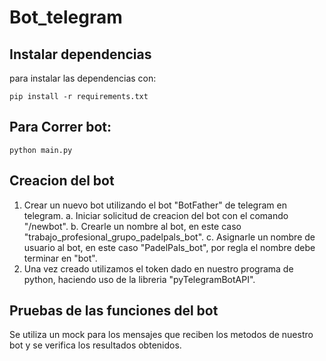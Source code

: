 # Bot_telegram

## Instalar dependencias

 para instalar las dependencias con: 

```
pip install -r requirements.txt
```
## Para Correr bot:
```
python main.py
```

## Creacion del bot

1. Crear un nuevo bot utilizando el bot "BotFather" de telegram en telegram.
   a. Iniciar solicitud de creacion del bot con el comando "/newbot".
   b. Crearle un nombre al bot, en este caso "trabajo_profesional_grupo_padelpals_bot".
   c. Asignarle un nombre de usuario al bot, en este caso "PadelPals_bot", por regla el nombre debe terminar en "bot".
2. Una vez creado utilizamos el token dado en nuestro programa de python, haciendo uso de la libreria "pyTelegramBotAPI".

## Pruebas de las funciones del bot

Se utiliza un mock para los mensajes que reciben los metodos de nuestro bot y se verifica los resultados obtenidos.
